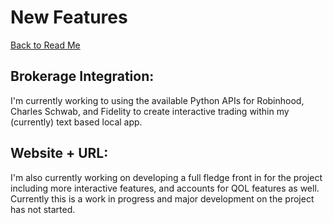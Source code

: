 # New Features 

[Back to Read Me](https://github.com/brandonyee-cs/StockTrackOnline)

## Brokerage Integration: 

I'm currently working to using the available Python APIs for Robinhood, Charles Schwab, and Fidelity to create interactive trading within my (currently) text based local app. 

## Website + URL:

I'm also currently working on developing a full fledge front in for the project including more interactive features, and accounts for QOL features as well. Currently this is a work in progress and major development on the project has not started.